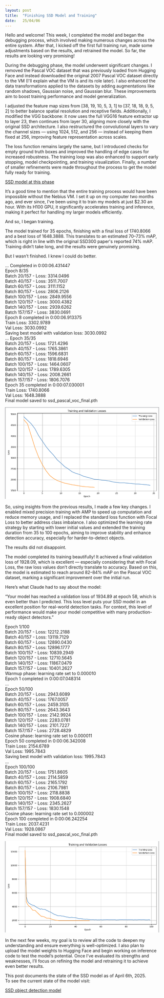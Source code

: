 ```yaml
---
layout: post
title:  "Finishing SSD Model and Training"
date:   25/04/06
---
```


<p class="intro"><span class="dropcap">H</span>ello and welcome! This week, I completed the model and began the debugging process, which involved making numerous changes across the entire system. After that, I kicked off the first full training run, made some adjustments based on the results, and retrained the model. So far, the results are looking very promising!</p>

During the debugging phase, the model underwent significant changes. I removed the Pascal VOC dataset that was previously loaded from Hugging Face and instead downloaded the original 2007 Pascal VOC dataset directly to the VM (I'll explain what the VM is and its role later). I also enhanced the data transformations applied to the datasets by adding augmentations like random shadows, Gaussian noise, and Gaussian blur. These improvements aim to boost training performance and model generalization.

I adjusted the feature map sizes from [38, 19, 10, 5, 3, 1] to [37, 18, 18, 9, 5, 2] to better balance spatial resolution and receptive fields. Additionally, I modified the VGG backbone: it now uses the full VGG16 feature extractor up to layer 23, then continues from layer 30, aligning more closely with the original SSD architecture. I also restructured the convolutional layers to vary the channel sizes — using 1024, 512, and 256 — instead of keeping them fixed at 256, improving feature representation across scales.

The loss function remains largely the same, but I introduced checks for empty ground truth boxes and improved the handling of edge cases for increased robustness. The training loop was also enhanced to support early stopping, model checkpointing, and training visualization. Finally, a number of smaller refinements were made throughout the process to get the model fully ready for training.

<a href="https://github.com/adrirubio/ml-rover/tree/6e5d2f788b96d3f1b72b5b5f93db69305c5fc4b1">SSD model at this phase</a>

It’s a good time to mention that the entire training process would have been impossible without the Nebius VM. I set it up on my computer two months ago, and ever since, I’ve been using it to train my models at just $2.30 an hour. With its H100 GPU, it significantly accelerates training and inference, making it perfect for handling my larger models efficiently.

And so, I began training.

The model trained for 35 epochs, finishing with a final loss of 1740.8066 and a best loss of 1648.3888. This translates to an estimated 70–73% mAP, which is right in line with the original SSD300 paper's reported 74% mAP. Training didn’t take long, and the results were genuinely promising.

But I wasn’t finished. I knew I could do better.

... Completed in 0:00:06.431447 <br>
Epoch 8/35 <br>
Batch 20/157 - Loss: 3314.0496 <br>
Batch 40/157 - Loss: 3511.7007 <br>
Batch 60/157 - Loss: 3111.1152 <br>
Batch 80/157 - Loss: 2806.2126 <br>
Batch 100/157 - Loss: 2849.9556 <br>
Batch 120/157 - Loss: 3000.4382 <br>
Batch 140/157 - Loss: 2939.6262 <br>
Batch 157/157 - Loss: 3830.0691 <br>
Epoch 8 completed in 0:00:06.913375 <br>
Train Loss: 3302.9789 <br>
Val Loss: 3030.0992 <br>
Saving best model with validation loss: 3030.0992 <br>
... Epoch 35/35 <br>
Batch 20/157 - Loss: 1721.4296 <br>
Batch 40/157 - Loss: 1765.3861 <br>
Batch 60/157 - Loss: 1596.6831 <br>
Batch 80/157 - Loss: 1818.6946 <br>
Batch 100/157 - Loss: 1464.0607 <br>
Batch 120/157 - Loss: 1789.6305 <br>
Batch 140/157 - Loss: 2008.2661 <br>
Batch 157/157 - Loss: 1806.7076 <br>
Epoch 35 completed in 0:00:07.030001 <br>
Train Loss: 1740.8066 <br>
Val Loss: 1648.3888 <br>
Final model saved to ssd_pascal_voc_final.pth <br>

<img src="/assets/img/ssd-loss-plot-old.jpg" alt=""><br>

So, using insights from the previous results, I made a few key changes. I enabled mixed precision training with AMP to speed up computation and reduce memory usage, and I replaced the standard loss function with Focal Loss to better address class imbalance. I also optimized the learning rate strategy by starting with lower initial values and extended the training duration from 35 to 100 epochs, aiming to improve stability and enhance detection accuracy, especially for harder-to-detect objects.

The results did not disappoint.

The model completed its training beautifully! It achieved a final validation loss of 1928.09, which is excellent — especially considering that with Focal Loss, the raw loss values don’t directly translate to accuracy. Based on this, the model is estimated to reach around 82–84% mAP on the Pascal VOC dataset, marking a significant improvement over the initial run.

Here’s what Claude had to say about the model:

“Your model has reached a validation loss of 1934.89 at epoch 58, which is even better than I predicted. This loss level puts your SSD model in an excellent position for real-world detection tasks. For context, this level of performance would make your model competitive with many production-ready object detectors.”

Epoch 1/100 <br>
Batch 20/157 - Loss: 12212.2188 <br>
Batch 40/157 - Loss: 13119.7129 <br>
Batch 60/157 - Loss: 12890.0430 <br>
Batch 80/157 - Loss: 12896.1777 <br>
Batch 100/157 - Loss: 10839.2949 <br>
Batch 120/157 - Loss: 12710.5645 <br>
Batch 140/157 - Loss: 11867.0479 <br>
Batch 157/157 - Loss: 10401.2627 <br>
Warmup phase: learning rate set to 0.000010 <br>
Epoch 1 completed in 0:00:07.048314 <br>
... <br>
Epoch 50/100 <br>
Batch 20/157 - Loss: 2943.6089 <br>
Batch 40/157 - Loss: 1767.0057 <br>
Batch 60/157 - Loss: 2459.3105 <br>
Batch 80/157 - Loss: 2643.3643 <br>
Batch 100/157 - Loss: 2142.9924 <br>
Batch 120/157 - Loss: 2283.0781 <br>
Batch 140/157 - Loss: 2101.7227 <br>
Batch 157/157 - Loss: 2728.4829 <br>
Cosine phase: learning rate set to 0.000011 <br>
Epoch 50 completed in 0:00:06.342008 <br>
Train Loss: 2154.6789 <br>
Val Loss: 1995.7843 <br>
Saving best model with validation loss: 1995.7843 <br>
... <br>
Epoch 100/100 <br>
Batch 20/157 - Loss: 1751.8605 <br>
Batch 40/157 - Loss: 2114.5859 <br>
Batch 60/157 - Loss: 2165.1792 <br>
Batch 80/157 - Loss: 2106.7981 <br>
Batch 100/157 - Loss: 2118.8838 <br>
Batch 120/157 - Loss: 1908.6840 <br>
Batch 140/157 - Loss: 2345.2627 <br>
Batch 157/157 - Loss: 1830.1548 <br>
Cosine phase: learning rate set to 0.000002 <br>
Epoch 100 completed in 0:00:06.242254 <br>
Train Loss: 2037.4231 <br>
Val Loss: 1928.0867 <br>
Final model saved to ssd_pascal_voc_final.pth <br>

<img src="/assets/img/ssd-loss-plot-new.jpg" alt=""><br>

In the next few weeks, my goal is to review all the code to deepen my understanding and ensure everything is well-optimized. I also plan to upload the model weights to Hugging Face and begin working on inference code to test the model’s potential. Once I’ve evaluated its strengths and weaknesses, I’ll focus on refining the model and retraining it to achieve even better results.

This post documents the state of the SSD model as of April 6th, 2025.<br>
To see the current state of the model visit:

<a href="https://github.com/adrirubio/ml-rover/blob/main/ssd/ssd-object-detection.py">SSD object detection model</a>